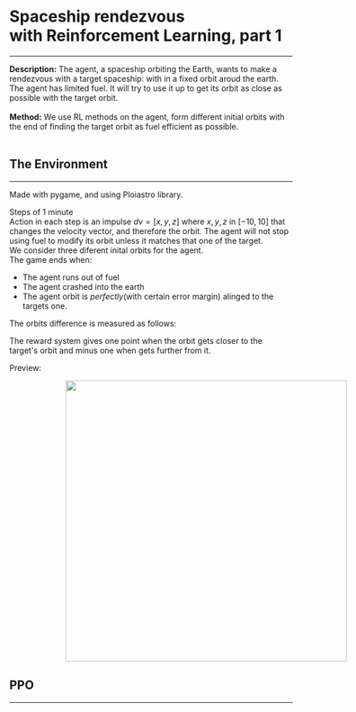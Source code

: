 # Spaceship rendezvous<br> with Reinforcement Learning, part 1
<hr>
<b>Description:</b> The agent, a spaceship orbiting the Earth, wants to make a rendezvous with a target spaceship: with in a fixed orbit aroud the earth. The agent has limited fuel. It will try to use it up to get its orbit as close as possible with the target orbit. <br><br>
<b>Method:</b> We use RL methods on the agent, form different initial orbits with the end of finding the target orbit as fuel efficient as possible. <br><br>

## The Environment
<hr>
Made with pygame, and using Ploiastro library.<br>

Steps of 1 minute<br>
Action in each step is an impulse $dv=[x,y,z]$ where $x,y,z$ in $[-10,10]$ that changes the velocity vector, and therefore the orbit. The agent will not stop using fuel to modify its orbit unless it matches that one of the target.<br> 
We consider three diferent inital orbits for the agent.<br>
The game ends when:
<ul>
    <li>The agent runs out of fuel</li>
    <li>The agent crashed into the earth</li>
    <li>The agent orbit is <i>perfectly</i>(with certain error margin) alinged to the targets one.</li>
</ul>

The orbits difference is measured as follows:<br>

The reward system gives one point when the orbit gets closer to the target's orbit and minus one when gets further from it.<br>

Preview:<br>


<img style="margin-left: 100px;" src="data/orb.gif" width="500" height="500"/>


## PPO
<hr>


